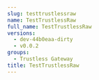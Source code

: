 ```yaml
---
slug: testtrustlessraw
name: TestTrustlessRaw
full_name: TestTrustlessRaw
versions:
  - dev-44b0eaa-dirty
  - v0.0.2
groups:
  - Trustless Gateway
title: TestTrustlessRaw
---
```


